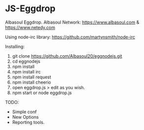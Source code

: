 # JS-Eggdrop
Albasoul Eggdrop. Albasoul Network: https://www.albasoul.com & https://www.netedy.com


Using node-irc library: https://github.com/martynsmith/node-irc


Installing:

1) git clone https://github.com/Albasoul20/eggnodejs.git
2) cd eggnodejs
3) npm install
4) npm install irc
5) npm install request
6) npm install cheerio
7) open eggdrop.js > edit as you wish.
8) npm start or node eggdrop.js



TODO:
- Simple conf 
- New Options
- Reporting tools.

